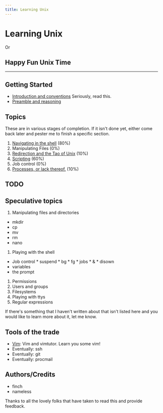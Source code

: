 ```yaml
---
title: Learning Unix
---
```

Learning Unix
===================

Or

Happy Fun Unix Time
-------------------

- - -

Getting Started
---------------

 * [Introduction and conventions](introduction/) Seriously, read this.
 * [Preamble and reasoning](preamble/)

Topics
-----

These are in various stages of completion. If it isn't done yet, either come
back later and pester me to finish a specific section.

 1. [Navigating in the shell](navigation/) (80%)
 1. Manipulating Files (0%)
 1. [Redirection and the Tao of Unix](redirection/) (10%)
 1. [Scripting](scripting/) (60%)
 1. Job control (0%)
 1. [Processes, or lack thereof.](processes/) (10%)

TODO
----


Speculative topics
------------------

 1. Manipulating files and directories
  * mkdir
  * cp
  * mv
  * rm
  * nano
 1. Playing with the shell
   * Job control
    * suspend
    * bg
    * fg
    * jobs
    * &
    * disown
   * variables
   * the prompt
 1. Permissions
 1. Users and groups
 1. Filesystems
 1. Playing with ttys
 1. Regular expressions

If there's something that I haven't written about that isn't listed here and
you would like to learn more about it, let me know.

Tools of the trade
------------------

 - [Vim](tools/vim/): Vim and vimtutor. Learn you some vim!
 - Eventually: ssh
 - Eventually: git
 - Eventually: procmail

Authors/Credits
---------------

 * finch
 * nameless

Thanks to all the lovely folks that have taken to read this and provide
feedback.


